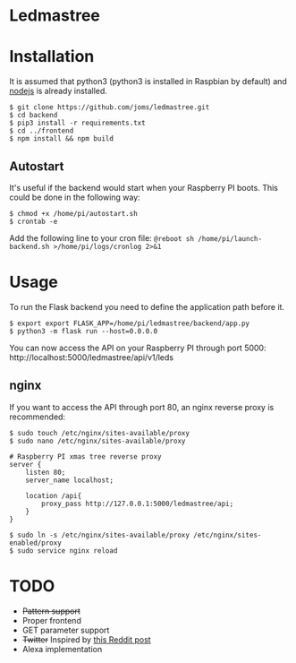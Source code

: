 # Ledmastree


# Installation

It is assumed that python3 (python3 is installed in Raspbian by default) and [nodejs](http://thisdavej.com/beginners-guide-to-installing-node-js-on-a-raspberry-pi/#install-node) is already installed.

```
$ git clone https://github.com/joms/ledmastree.git
$ cd backend
$ pip3 install -r requirements.txt
$ cd ../frontend
$ npm install && npm build
```

## Autostart

It's useful if the backend would start when your Raspberry PI boots. This could be done in the following way:

```
$ chmod +x /home/pi/autostart.sh
$ crontab -e
```

Add the following line to your cron file: `@reboot sh /home/pi/launch-backend.sh >/home/pi/logs/cronlog 2>&1`

# Usage

To run the Flask backend you need to define the application path before it.

```
$ export export FLASK_APP=/home/pi/ledmastree/backend/app.py
$ python3 -m flask run --host=0.0.0.0
```

You can now access the API on your Raspberry PI through port 5000: http://localhost:5000/ledmastree/api/v1/leds

## nginx

If you want to access the API through port 80, an nginx reverse proxy is recommended:

```
$ sudo touch /etc/nginx/sites-available/proxy
$ sudo nano /etc/nginx/sites-available/proxy

# Raspberry PI xmas tree reverse proxy
server {
    listen 80;
    server_name localhost;

    location /api{
        proxy_pass http://127.0.0.1:5000/ledmastree/api;
    }
}

$ sudo ln -s /etc/nginx/sites-available/proxy /etc/nginx/sites-enabled/proxy
$ sudo service nginx reload
```

# TODO

- ~~Pattern support~~
- Proper frontend
- GET parameter support
- ~~Twitter~~ Inspired by [this Reddit post](https://www.reddit.com/r/raspberry_pi/comments/7hunue/i_made_twitter_powered_christmas_lights_any_time/)
- Alexa implementation
